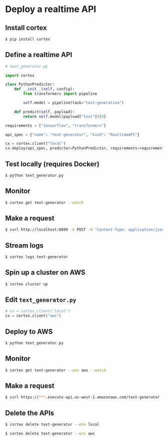 # Deploy a realtime API

## Install cortex

```bash
$ pip install cortex
```

## Define a realtime API

```python
# text_generator.py

import cortex

class PythonPredictor:
    def __init__(self, config):
        from transformers import pipeline

        self.model = pipeline(task="text-generation")

    def predict(self, payload):
        return self.model(payload["text"])[0]

requirements = ["tensorflow", "transformers"]

api_spec = {"name": "text-generator", "kind": "RealtimeAPI"}

cx = cortex.client("local")
cx.deploy(api_spec, predictor=PythonPredictor, requirements=requirements)
```

## Test locally (requires Docker)

```bash
$ python text_generator.py
```

## Monitor

```bash
$ cortex get text-generator --watch
```

## Make a request

```bash
$ curl http://localhost:8889 -X POST -H "Content-Type: application/json" -d '{"text": "hello world"}'
```

## Stream logs

```bash
$ cortex logs text-generator
```

## Spin up a cluster on AWS

```bash
$ cortex cluster up
```

## Edit `text_generator.py`

```python
# cx = cortex.client("local")
cx = cortex.client("aws")
```

## Deploy to AWS

```bash
$ python text_generator.py
```

## Monitor

```bash
$ cortex get text-generator --env aws --watch
```

## Make a request

```bash
$ curl https://***.execute-api.us-west-2.amazonaws.com/text-generator -X POST -H "Content-Type: application/json" -d '{"text": "hello world"}'
```

## Delete the APIs

```bash
$ cortex delete text-generator --env local

$ cortex delete text-generator --env aws
```
